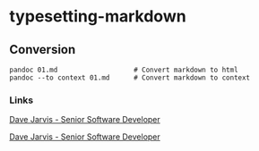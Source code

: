 # typesetting-markdown


## Conversion
```
pandoc 01.md                   # Convert markdown to html
pandoc --to context 01.md      # Convert markdown to context
```

### Links

[Dave Jarvis - Senior Software Developer](https://dave.autonoma.ca/blog/2019/05/22/typesetting-markdown-part-1/)

[Dave Jarvis - Senior Software Developer](https://dave.autonoma.ca/blog/2019/05/29/typesetting-markdown-part-2/)
